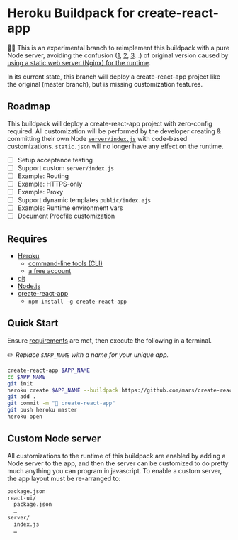 Heroku Buildpack for create-react-app
=====================================

🔬🚧 This is an experimental branch to reimplement this buildpack with a pure Node server, avoiding the confusion ([1](https://github.com/mars/create-react-app-buildpack/issues/104), [2](https://github.com/mars/create-react-app-buildpack/issues/99), [3](https://github.com/mars/create-react-app-buildpack/issues/67)…) of original version caused by [using a static web server (Nginx) for the runtime](https://github.com/mars/create-react-app-buildpack/blob/master/README.md#user-content-architecture-).

In its current state, this branch will deploy a create-react-app project like the original (master branch), but is missing customization features.

Roadmap
-------

This buildpack will deploy a create-react-app project with zero-config required. All customization will be performed by the developer creating & committing their own Node [`server/index.js`](https://github.com/mars/create-react-app-buildpack/blob/pure-node/server/index.js) with code-based customizations. `static.json` will no longer have any effect on the runtime.

- [ ] Setup acceptance testing
- [ ] Support custom `server/index.js`
- [ ] Example: Routing
- [ ] Example: HTTPS-only
- [ ] Example: Proxy
- [ ] Support dynamic templates `public/index.ejs`
- [ ] Example: Runtime environment vars
- [ ] Document Procfile customization

Requires
--------

* [Heroku](https://www.heroku.com/home)
  * [command-line tools (CLI)](https://toolbelt.heroku.com)
  * [a free account](https://signup.heroku.com)
* [git](https://git-scm.com/book/en/v2/Getting-Started-Installing-Git)
* [Node.js](https://nodejs.org)
* [create-react-app](https://github.com/facebookincubator/create-react-app)
  * `npm install -g create-react-app`

Quick Start
-----------

Ensure [requirements](#user-content-requires) are met, then execute the following in a terminal.

✏️ *Replace `$APP_NAME` with a name for your unique app.*

```bash
create-react-app $APP_NAME
cd $APP_NAME
git init
heroku create $APP_NAME --buildpack https://github.com/mars/create-react-app-buildpack.git#pure-node
git add .
git commit -m "🌱 create-react-app"
git push heroku master
heroku open
```

Custom Node server
------------------

All customizations to the runtime of this buildpack are enabled by adding a Node server to the app, and then the server can be customized to do pretty much anything you can program in javascript. To enable a custom server, the app layout must be re-arranged to:

```bash
package.json
react-ui/
  package.json
  …
server/
  index.js
  …
```
